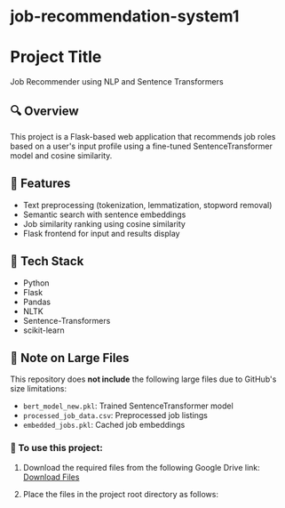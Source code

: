 # job-recommendation-system1

# Project Title

Job Recommender using NLP and Sentence Transformers

## 🔍 Overview

This project is a Flask-based web application that recommends job roles based on a user's input profile using a fine-tuned SentenceTransformer model and cosine similarity.

## 🚀 Features

- Text preprocessing (tokenization, lemmatization, stopword removal)
- Semantic search with sentence embeddings
- Job similarity ranking using cosine similarity
- Flask frontend for input and results display

## 🧠 Tech Stack

- Python
- Flask
- Pandas
- NLTK
- Sentence-Transformers
- scikit-learn


## 📁 Note on Large Files

This repository does **not include** the following large files due to GitHub's size limitations:

- `bert_model_new.pkl`: Trained SentenceTransformer model
- `processed_job_data.csv`: Preprocessed job listings
- `embedded_jobs.pkl`: Cached job embeddings

### 🔽 To use this project:

1. Download the required files from the following Google Drive link:  
   [Download Files](https://drive.google.com/drive/folders/1NZuCkRCgq7RFLBPL1JOI-Q_n39kRTB23?usp=sharing)


2. Place the files in the project root directory as follows:

